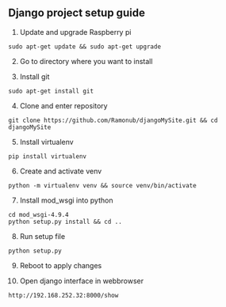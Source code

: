 ## Django project setup guide

1. Update and upgrade Raspberry pi
```
sudo apt-get update && sudo apt-get upgrade
```

2. Go to directory where you want to install

3. Install git
```
sudo apt-get install git
```

4. Clone and enter repository
```
git clone https://github.com/Ramonub/djangoMySite.git && cd djangoMySite
```

5. Install virtualenv
```
pip install virtualenv
```

6. Create and activate venv
```
python -m virtualenv venv && source venv/bin/activate
```

7. Install mod_wsgi into python
```
cd mod_wsgi-4.9.4
python setup.py install && cd ..
```

8. Run setup file
```
python setup.py
```

9. Reboot to apply changes

10. Open django interface in webbrowser
```
http://192.168.252.32:8000/show
```
